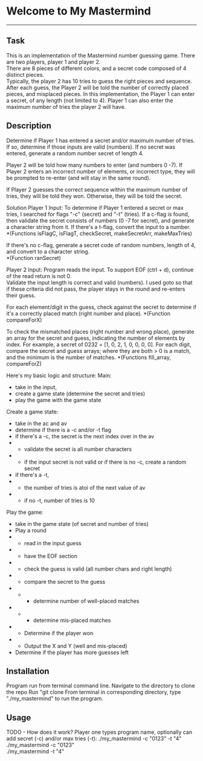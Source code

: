 # Welcome to My Mastermind
***

## Task
This is an implementation of the Mastermind number guessing game. There are two players, 
player 1 and player 2.</br>
There are 8 pieces of different colors, and a secret code composed of 4 distinct pieces.</br>
Typically, the player 2 has 10 tries to guess the right pieces and sequence. After each guess,
 the Player 2 will be told the number of correctly placed pieces, and misplaced pieces.
In this implementation, the Player 1 can enter a secret, of any length (not limited to 4). 
Player 1 can also enter the maximum number of tries the player 2 will have.</br>


## Description
Determine if Player 1 has entered a secret and/or maximum number of tries. 
If so, determine if those inputs are valid (numbers). If no secret was entered, 
generate a random number secret of length 4. </br>

Player 2 will be told how many numbers to enter (and numbers 0 -7). 
If Player 2 enters an incorrect number of elements, or incorrect type, 
they will be prompted to re-enter (and will stay in the same round).</br>

If Player 2 guesses the correct sequence within the maximum number of tries, 
they will be told they won. Otherwise, they will be told the secret.</br>

Solution
Player 1 Input:
To determine if Player 1 entered a secret or max tries, I searched for 
flags "-c" (secret) and "-t" (tries). If a c-flag is found, then validate 
the secret consists of numbers (0 -7 for secret), and generate a character 
string from it. If there's a t-flag, convert the input to a number. </br>
    *(Functions isFlagC, isFlagT, checkSecret, makeSecretArr, makeMaxTries)</br>

If there's no c-flag, generate a secret code of random numbers, length of 4, 
and convert to a character string.</br>
    *(Function ranSecret)</br>

Player 2 Input:
Program reads the input. To support EOF (ctrl + d), continue of the read 
return is not 0.</br>
Validate the input length is correct and valid (numbers). I used goto so 
that if these criteria did not pass, the player stays in the round and re-enters their guess.

For each element/digit in the guess, check against the secret to determine if it's a correctly placed match (right number and place). 
    *(Function compareForX)

To check the mismatched places (right number and wrong place), generate an array for the secret and guess, indicating the number of elements by index. For example, a secret of 0232 = [1, 0, 2, 1, 0, 0, 0, 0]. For each digit, compare the secret and guess arrays; where they are both > 0 is a match, and the minimum is the number of matches. 
    *(Functions fill_array, compareForZ)

Here's my basic logic and structure:
Main: 
* take in the input, 
* create a game state (determine the secret and tries)
* play the game with the game state

Create a game state:
* take in the ac and av
* determine if there is a -c and/or -t flag
* if there's a -c, the secret is the next index over in the av
* * validate the secret is all number characters
* * if the input secret is not valid or if there is no -c, create a random secret
* if there's a -t, 
* * the number of tries is atoi of the next value of av
* * if no -t, number of tries is 10

Play the game:
* take in the game state (of secret and number of tries)
* Play a round
* * read in the input guess
* * have the EOF section
* * check the guess is valid (all number chars and right length)
* * compare the secret to the guess
* * * determine number of well-placed matches
* * * determine mis-placed matches
* * Determine if the player won
* * Output the X and Y (well and mis-placed)
* Determine if the player has more guesses left 



## Installation
Program run from terminal command line.
Navigate to the directory to clone the repo
Run "git clone 
From terminal in corresponding directory, type "./my_mastermind" to run the program.

## Usage
TODO - How does it work?
Player one types program name, optionally can add secret (-c) and/or max tries (-t):
./my_mastermind -c "0123" -t "4"</br>
./my_mastermind -c "0123"</br>
./my_mastermind -t "4"</br>
